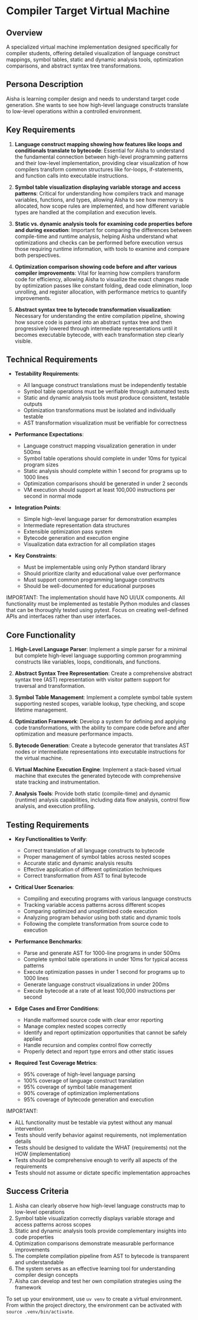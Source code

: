 # Compiler Target Virtual Machine

## Overview
A specialized virtual machine implementation designed specifically for compiler students, offering detailed visualization of language construct mappings, symbol tables, static and dynamic analysis tools, optimization comparisons, and abstract syntax tree transformations.

## Persona Description
Aisha is learning compiler design and needs to understand target code generation. She wants to see how high-level language constructs translate to low-level operations within a controlled environment.

## Key Requirements
1. **Language construct mapping showing how features like loops and conditionals translate to bytecode**: Essential for Aisha to understand the fundamental connection between high-level programming patterns and their low-level implementation, providing clear visualization of how compilers transform common structures like for-loops, if-statements, and function calls into executable instructions.

2. **Symbol table visualization displaying variable storage and access patterns**: Critical for understanding how compilers track and manage variables, functions, and types, allowing Aisha to see how memory is allocated, how scope rules are implemented, and how different variable types are handled at the compilation and execution levels.

3. **Static vs. dynamic analysis tools for examining code properties before and during execution**: Important for comparing the differences between compile-time and runtime analysis, helping Aisha understand what optimizations and checks can be performed before execution versus those requiring runtime information, with tools to examine and compare both perspectives.

4. **Optimization comparison showing code before and after various compiler improvements**: Vital for learning how compilers transform code for efficiency, allowing Aisha to visualize the exact changes made by optimization passes like constant folding, dead code elimination, loop unrolling, and register allocation, with performance metrics to quantify improvements.

5. **Abstract syntax tree to bytecode transformation visualization**: Necessary for understanding the entire compilation pipeline, showing how source code is parsed into an abstract syntax tree and then progressively lowered through intermediate representations until it becomes executable bytecode, with each transformation step clearly visible.

## Technical Requirements
- **Testability Requirements**:
  - All language construct translations must be independently testable
  - Symbol table operations must be verifiable through automated tests
  - Static and dynamic analysis tools must produce consistent, testable outputs
  - Optimization transformations must be isolated and individually testable
  - AST transformation visualization must be verifiable for correctness

- **Performance Expectations**:
  - Language construct mapping visualization generation in under 500ms
  - Symbol table operations should complete in under 10ms for typical program sizes
  - Static analysis should complete within 1 second for programs up to 1000 lines
  - Optimization comparisons should be generated in under 2 seconds
  - VM execution should support at least 100,000 instructions per second in normal mode

- **Integration Points**:
  - Simple high-level language parser for demonstration examples
  - Intermediate representation data structures
  - Extensible optimization pass system
  - Bytecode generation and execution engine
  - Visualization data extraction for all compilation stages

- **Key Constraints**:
  - Must be implementable using only Python standard library
  - Should prioritize clarity and educational value over performance
  - Must support common programming language constructs
  - Should be well-documented for educational purposes

IMPORTANT: The implementation should have NO UI/UX components. All functionality must be implemented as testable Python modules and classes that can be thoroughly tested using pytest. Focus on creating well-defined APIs and interfaces rather than user interfaces.

## Core Functionality
1. **High-Level Language Parser**: Implement a simple parser for a minimal but complete high-level language supporting common programming constructs like variables, loops, conditionals, and functions.

2. **Abstract Syntax Tree Representation**: Create a comprehensive abstract syntax tree (AST) representation with visitor pattern support for traversal and transformation.

3. **Symbol Table Management**: Implement a complete symbol table system supporting nested scopes, variable lookup, type checking, and scope lifetime management.

4. **Optimization Framework**: Develop a system for defining and applying code transformations, with the ability to compare code before and after optimization and measure performance impacts.

5. **Bytecode Generation**: Create a bytecode generator that translates AST nodes or intermediate representations into executable instructions for the virtual machine.

6. **Virtual Machine Execution Engine**: Implement a stack-based virtual machine that executes the generated bytecode with comprehensive state tracking and instrumentation.

7. **Analysis Tools**: Provide both static (compile-time) and dynamic (runtime) analysis capabilities, including data flow analysis, control flow analysis, and execution profiling.

## Testing Requirements
- **Key Functionalities to Verify**:
  - Correct translation of all language constructs to bytecode
  - Proper management of symbol tables across nested scopes
  - Accurate static and dynamic analysis results
  - Effective application of different optimization techniques
  - Correct transformation from AST to final bytecode

- **Critical User Scenarios**:
  - Compiling and executing programs with various language constructs
  - Tracking variable access patterns across different scopes
  - Comparing optimized and unoptimized code execution
  - Analyzing program behavior using both static and dynamic tools
  - Following the complete transformation from source code to execution

- **Performance Benchmarks**:
  - Parse and generate AST for 1000-line programs in under 500ms
  - Complete symbol table operations in under 10ms for typical access patterns
  - Execute optimization passes in under 1 second for programs up to 1000 lines
  - Generate language construct visualizations in under 200ms
  - Execute bytecode at a rate of at least 100,000 instructions per second

- **Edge Cases and Error Conditions**:
  - Handle malformed source code with clear error reporting
  - Manage complex nested scopes correctly
  - Identify and report optimization opportunities that cannot be safely applied
  - Handle recursion and complex control flow correctly
  - Properly detect and report type errors and other static issues

- **Required Test Coverage Metrics**:
  - 95% coverage of high-level language parsing
  - 100% coverage of language construct translation
  - 95% coverage of symbol table management
  - 90% coverage of optimization implementations
  - 95% coverage of bytecode generation and execution

IMPORTANT: 
- ALL functionality must be testable via pytest without any manual intervention
- Tests should verify behavior against requirements, not implementation details
- Tests should be designed to validate the WHAT (requirements) not the HOW (implementation)
- Tests should be comprehensive enough to verify all aspects of the requirements
- Tests should not assume or dictate specific implementation approaches

## Success Criteria
1. Aisha can clearly observe how high-level language constructs map to low-level operations
2. Symbol table visualization correctly displays variable storage and access patterns across scopes
3. Static and dynamic analysis tools provide complementary insights into code properties
4. Optimization comparisons demonstrate measurable performance improvements
5. The complete compilation pipeline from AST to bytecode is transparent and understandable
6. The system serves as an effective learning tool for understanding compiler design concepts
7. Aisha can develop and test her own compilation strategies using the framework

To set up your environment, use `uv venv` to create a virtual environment. From within the project directory, the environment can be activated with `source .venv/bin/activate`.